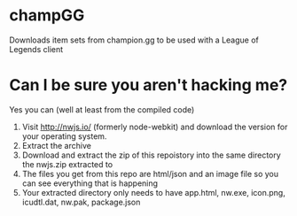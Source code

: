 # champGG
Downloads item sets from champion.gg to be used with a League of Legends client


# Can I be sure you aren't hacking me?

Yes you can (well at least from the compiled code)

1. Visit http://nwjs.io/ (formerly node-webkit) and download the version for your operating system.
2. Extract the archive
3. Download and extract the zip of this repoistory into the same directory the nwjs.zip extracted to
4. The files you get from this repo are html/json and an image file so you can see everything that is happening
5. Your extracted directory only needs to have app.html, nw.exe, icon.png, icudtl.dat, nw.pak, package.json

